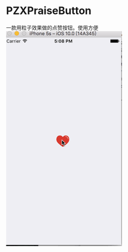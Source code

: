 # PZXPraiseButton
一款用粒子效果做的点赞按钮。使用方便
![image](https://github.com/PZXforXcode/PZXPraiseButton/blob/master/PZXPraiseButton/show.gif) 
